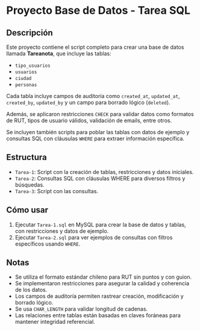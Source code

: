 # Proyecto Base de Datos - Tarea SQL

## Descripción

Este proyecto contiene el script completo para crear una base de datos llamada **Tareanota**, que incluye las tablas:

- `tipo_usuarios`
- `usuarios`
- `ciudad`
- `personas`

Cada tabla incluye campos de auditoría como `created_at`, `updated_at`, `created_by`, `updated_by` y un campo para borrado lógico (`deleted`).

Además, se aplicaron restricciones `CHECK` para validar datos como formatos de RUT, tipos de usuario válidos, validación de emails, entre otros.

Se incluyen también scripts para poblar las tablas con datos de ejemplo y consultas SQL con cláusulas `WHERE` para extraer información específica.

## Estructura

- `Tarea-1`: Script con la creación de tablas, restricciones y datos iniciales.
- `Tarea-2`: Consultas SQL con cláusulas WHERE para diversos filtros y búsquedas.
- `Tarea-3`: Script con las consultas.

## Cómo usar

1. Ejecutar `Tarea-1.sql` en MySQL para crear la base de datos y tablas, con restricciones y datos de ejemplo.
2. Ejecutar `Tarea-2.sql` para ver ejemplos de consultas con filtros específicos usando `WHERE`.

## Notas

- Se utiliza el formato estándar chileno para RUT sin puntos y con guion.
- Se implementaron restricciones para asegurar la calidad y coherencia de los datos.
- Los campos de auditoría permiten rastrear creación, modificación y borrado lógico.
- Se usa `CHAR_LENGTH` para validar longitud de cadenas.
- Las relaciones entre tablas están basadas en claves foráneas para mantener integridad referencial.
